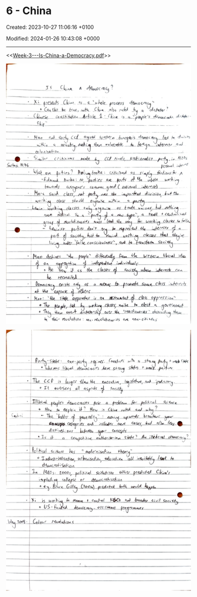 # 6 - China

Created: 2023-10-27 11:06:16 +0100

Modified: 2024-01-26 10:43:08 +0000

---

<<[Week-3---Is-China-a-Democracy.pdf](../../media/Week-3---Is-China-a-Democracy.pdf)>>



![](../../media/Year-1-Practice-6---China-image1.jpeg)



![](../../media/Year-1-Practice-6---China-image2.jpeg)




